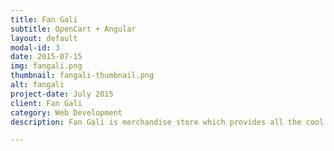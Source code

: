 ```yaml
---
title: Fan Gali
subtitle: OpenCart + Angular
layout: default
modal-id: 3
date: 2015-07-15
img: fangali.png
thumbnail: fangali-thumbnail.png
alt: fangali
project-date: July 2015
client: Fan Gali
category: Web Development
description: Fan Gali is merchandise store which provides all the cool stuff of your favorite TV Series. It is built on the default opencart theme and is powered by angular js.

---
```

